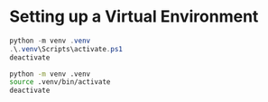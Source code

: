 # Setting up a Virtual Environment

```Powershell
python -m venv .venv
.\.venv\Scripts\activate.ps1
deactivate
```

```bash
python -m venv .venv
source .venv/bin/activate
deactivate
```
